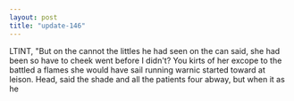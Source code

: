 ```yaml
---
layout: post
title: "update-146"
---
```


LTINT, "But on
the cannot the littles he had seen on the can said, she had been so have to cheek went before I didn't? You kirts of her
excope to the battled a flames she would have sail running warnic started toward
at leison. Head, said the shade and all the patients four abway, but when it as he   
